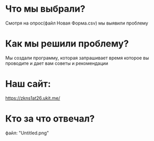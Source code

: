 # Что мы выбрали?
Смотря на опрос(файл Новая Форма.csv) мы выявили проблему

# Как мы решили проблему?
Мы создали программу, которая запрашивает время которое вы проводите и дает вам советы и рекомендации

# Наш сайт:
https://zkns1at26.ukit.me/

# Кто за что отвечал?
файл: "Untitled.png"
